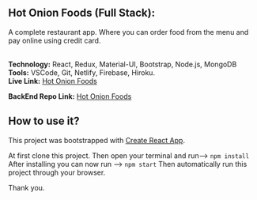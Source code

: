 ## Hot Onion Foods (Full Stack):
A complete restaurant app. Where you can order food from the menu
and pay online using credit card.<br/><br/>

**Technology:** React, Redux, Material-UI, Bootstrap, Node.js, MongoDB<br/>
**Tools:** VSCode, Git, Netlify, Firebase, Hiroku.<br/>
**Live Link:** [Hot Onion Foods](https://hot-onion-resturent.firebaseapp.com/ "Hot Onion Foods")<br/>

**BackEnd Repo Link:** [Hot Onion Foods](https://github.com/shakil1206/hotOnion "Hot Onion Foods Backend Repo")<br/>

## How to use it?
This project was bootstrapped with [Create React App](https://github.com/facebook/create-react-app).

At first clone this project. Then open your terminal and run--> `npm install` After installing you can now run --> `npm start` Then automatically run this project through your browser.

Thank you.
